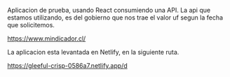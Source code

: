 Aplicacion de prueba, usando React consumiendo una API.
La api que estamos utilizando, es del gobierno que nos trae el valor uf segun la fecha que solicitemos.

https://www.mindicador.cl/

La aplicacion esta levantada en Netlify, en la siguiente ruta.

https://gleeful-crisp-0586a7.netlify.app/d